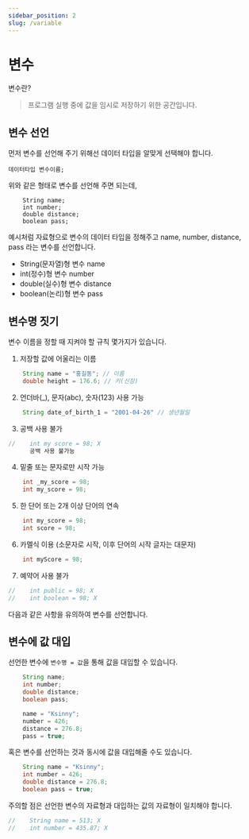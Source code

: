 ```yaml
---
sidebar_position: 2
slug: /variable
---
```


# 변수

변수란?
> 프로그램 실행 중에 값을 임시로 저장하기 위한 공간입니다.

## 변수 선언

먼저 변수를 선언해 주기 위해선 데이터 타입을 알맞게 선택해야 합니다.

<code>데이터타입 변수이름;</code>

위와 같은 형태로 변수를 선언해 주면 되는데, 

```
    String name;
    int number;
    double distance;
    boolean pass;
```
예시처럼 자료형으로 변수의 데이터 타입을 정해주고
name, number, distance, pass 라는 변수를 선언합니다.

- String(문자열)형 변수 name
- int(정수)형 변수 number
- double(실수)형 변수 distance
- boolean(논리)형 변수 pass

## 변수명 짓기

변수 이름을 정할 때 지켜야 할 규칙 몇가지가 있습니다.

1. 저장할 값에 어울리는 이름
```java
    String name = "홍길동"; // 이름
    double height = 176.6; // 키(신장)
```

2. 언더바(_), 문자(abc), 숫자(123) 사용 가능
```java
    String date_of_birth_1 = "2001-04-26" // 생년월일
```

3. 공백 사용 불가
```java
//    int my score = 98; X
      공백 사용 불가능
```
4. 밑줄 또는 문자로만 시작 가능
```java
    int _my_score = 98;
    int my_score = 98;
```
5. 한 단어 또는 2개 이상 단어의 연속
```java
    int my_score = 98;
    int score = 98;
```
6. 카멜식 이용 (소문자로 시작, 이후 단어의 시작 글자는 대문자)
```java
    int myScore = 98;
```

7. 예약어 사용 불가
```java
//    int public = 98; X
//    int boolean = 98; X
```


다음과 같은 사항을 유의하여 변수를 선언합니다.

## 변수에 값 대입

선언한 변수에 <code>변수명 = 값</code>을 통해 값을 대입할 수 있습니다.

```java
    String name;
    int number;
    double distance;
    boolean pass;

    name = "Ksinny";
    number = 426;
    distance = 276.8;
    pass = true;
```

혹은 변수를 선언하는 것과 동시에 값을 대입해줄 수도 있습니다.
```java
    String name = "Ksinny";
    int number = 426;
    double distance = 276.8;
    boolean pass = true;
```

주의할 점은 선언한 변수의 자료형과 대입하는 값의 자료형이 일치해야 합니다.
```java
//    String name = 513; X
//    int number = 435.87; X
```
